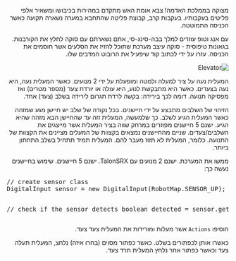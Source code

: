 <div dir="rtl">

מצוקה בממלכת האדמה!
צבא אומת האש מתקדם במהירות בכיבושו ומשאיר אלפי פליטים בעקבותיו.
בעקבות קרב, קבוצת פליטה שהתחבא במערה נשארה תקועה כאשר הכניסה התמוטטה.

עם אנג וטופ עוזרים למלך בבה-סינג-סי, אתם נשארתם עם סוקה לחלץ את הקורבנות.
בגאונות טיפוסית - סוקה עיצב מערכת שתוכל להזיז את הסלעים אשר חוסמים את הכניסה. עזרו על ידי לכתוב קוד שיפעיל את הרובוט המדבים שלו.

![Elevator](https://tovacinni.github.io/frc/img/fullrender.jpg)

המעלית נעה על ציר למעלה ולמטה ומופעלת על ידי 2 מנועים. 
כאשר המעלית נעה, היא נעה בצעדים. כאשר היא מתבקשת לנוע, היא עולה או יורדת צעד (מספר מטרים) ואז מפסיקה תנועה.
דומה לכך בירידה: בקשה לרדת תגרום לירידה בשלב (צעד) אחד.

הזיהוי של השלבים מתבצע על ידי חיישנים. בכל נקודה של שלב יש חיישן מגע שמזהה כאשר המעלית הגיע לשלב. כך שלמעשה, המעלית זזה עד שהחיישן הבא מזהה שהיא הגיע.
 ישנם 5 חיישנים מפוזרים במרחק שווה בציר המעלית אשר מייצגים את השלבים/צעדים. שניים מהחיישנים נמצאים בקצוות של המעלים מציינים את הקצוות של התנועה.
כלומר, המעלית לא תזוז מעבר להם. המעלית תמיד תתחיל בשלב התחתון ביותר.

ממשו את המערכת.
ישנם 2 מנועים עם TalonSRX.
ישנם 5 חיישנים. שימוש בחיישנים נעשה כך:
</div>
<pre>
// create sensor class
DigitalInput sensor = new DigitalInput(RobotMap.SENSOR_UP);

// check if the sensor detects
boolean detected = sensor.get();
</pre>
<div dir="rtl">

הוסיפו <code>Actions</code> אשר מעלות ומורידות את המעלית צעד צעד.

כאשרו אותן לכפתורים בשלט. כאשר כפתור מסוים (בחרו איזה) נלחצ, המעלית תעלה צעד וכאשר כפתור אחר נלחץ המעלית תרד צעד.

</div>
